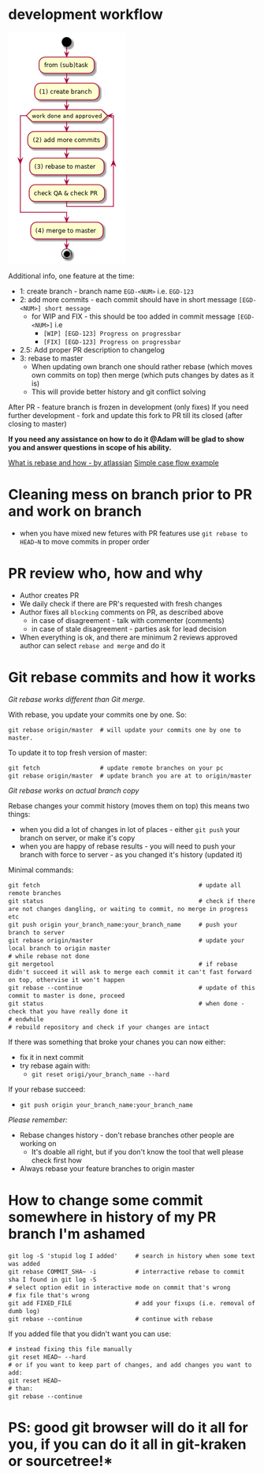 # development workflow

![alt text](./Images/workflow.png "workflow")

Additional info, one feature at the time:
* 1: create branch - branch name `EGD-<NUM>` i.e. `EGD-123`
* 2: add more commits - each commit should have in short message `[EGD-<NUM>] short message`
    * for WIP and FIX - this should be too added in commit message `[EGD-<NUM>]` i.e
        * `[WIP] [EGD-123] Progress on progressbar`
        * `[FIX] [EGD-123] Progress on progressbar`
* 2.5: Add proper PR description to changelog
* 3: rebase to master
    * When updating own branch one should rather rebase (which moves own commits on top) then merge (which puts changes by dates as it is)
    * This will provide better history and git conflict solving

After PR - feature branch is frozen in development (only fixes)
If you need further development - fork and update this fork to PR till its closed (after closing to master)

**If you need any assistance on how to do it @Adam will be glad to show you and answer questions in scope of his ability.**

[What is rebase and how - by atlassian](https://www.atlassian.com/git/tutorials/merging-vs-rebasing)
[Simple case flow example](https://makandracards.com/makandra/36003-recommended-git-workflow-for-feature-branches)

# Cleaning mess on branch prior to PR and work on branch 

* when you have mixed new fetures with PR features use `git rebase to HEAD~N` to move commits in proper order

# PR review who, how and why

* Author creates PR
* We daily check if there are PR's requested with fresh changes
* Author fixes all `blocking` comments on PR, as described above
    * in case of disagreement - talk with commenter (comments)
    * in case of stale disagreement - parties ask for lead decision
* When everything is ok, and there are minimum 2 reviews approved author can select `rebase and merge` and do it

# Git rebase commits and how it works

*Git rebase works different than Git merge.*

With rebase, you update your commits one by one. So:
```
git rebase origin/master  # will update your commits one by one to master.
```

To update it to top fresh version of master:
```
git fetch                 # update remote branches on your pc
git rebase origin/master  # update branch you are at to origin/master
```

*Git rebase works on actual branch copy*

Rebase changes your commit history (moves them on top) this means two things:  
* when you did a lot of changes in lot of places - either `git push` your branch on server, or make it's copy  
* when you are happy of rebase results - you will need to push your branch with force to server - as you changed it's history (updated it)  

Minimal commands:
```
git fetch                                             # update all remote branches  
git status                                            # check if there are not changes dangling, or waiting to commit, no merge in progress etc  
git push origin your_branch_name:your_branch_name     # push your branch to server  
git rebase origin/master                              # update your local branch to origin master  
# while rebase not done
git mergetool                                         # if rebase didn't succeed it will ask to merge each commit it can't fast forward on top, othervise it won't happen  
git rebase --continue                                 # update of this commit to master is done, proceed  
git status                                            # when done - check that you have really done it  
# endwhile  
# rebuild repository and check if your changes are intact
```

If there was something that broke your chanes you can now either:
* fix it in next commit
* try rebase again with:
    * `git reset origi/your_branch_name --hard`

If your rebase succeed:
* `git push origin your_branch_name:your_branch_name`

*Please remember:*
* Rebase changes history - don't rebase branches other people are working on
    * It's doable all right, but if you don't know the tool that well please check first how
* Always rebase your feature branches to origin master

# How to change some commit somewhere in history of my PR branch I'm ashamed

```
git log -S 'stupid log I added'     # search in history when some text was added
git rebase COMMIT_SHA~ -i           # interractive rebase to commit sha I found in git log -S
# select option edit in interactive mode on commit that's wrong
# fix file that's wrong
git add FIXED_FILE                  # add your fixups (i.e. removal of dumb log)
git rebase --continue               # continue with rebase
```

If you added file that you didn't want you can use:
```
# instead fixing this file manually
git reset HEAD~ --hard
# or if you want to keep part of changes, and add changes you want to add:
git reset HEAD~
# than:
git rebase --continue
```

# PS: good git browser will do it all for you, if you can do it all in git-kraken or sourcetree!*
